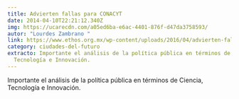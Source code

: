 ```yaml
---
title: Advierten fallas para CONACYT
date: 2014-04-10T22:21:12.340Z
img: https://ucarecdn.com/a05ed6ba-e6ac-4401-876f-d47da3758593/
autor: "Lourdes Zambrano "
link: https://www.ethos.org.mx/wp-content/uploads/2016/04/advierten-fallas-conacyt.pdf
category: ciudades-del-futuro
extracto: Importante el análisis de la política pública en términos de Ciencia,
  Tecnología e Innovación.
---
```

Importante el análisis de la política pública en términos de Ciencia, Tecnología e Innovación.